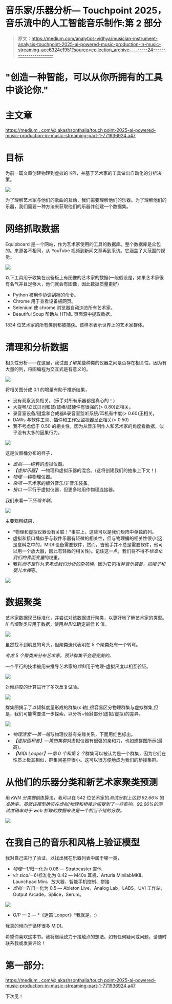 # 音乐家/乐器分析— Touchpoint 2025，音乐流中的人工智能音乐制作:第 2 部分

> 原文：<https://medium.com/analytics-vidhya/musician-instrument-analysis-touchpoint-2025-ai-powered-music-production-in-music-streaming-aec6324e1951?source=collection_archive---------24----------------------->

# "创造一种智能，可以从你所拥有的工具中谈论你."

# 主文章

[https://medium . com/@ akashsonthalia/touch point-2025-ai-powered-music-production-in-music-streaming-part-1-771936924 a47](/@akashsonthalia/touchpoint-2025-ai-powered-music-production-in-music-streaming-part-1-771936924a47)

# 目标

为前一篇文章创建物理到虚拟的 KPI，并基于艺术家的工具做出自动化的分析决策。

![](img/e7675cbe1fc9364625dde68f65717786.png)

为了理解艺术家与他们的歌曲的互动，我们需要理解他们的乐器。为了理解他们的乐器，我们需要一种方法来获取他们的乐器并创建一个数据集。

# 网络抓取数据

Equipboard 是一个网站，作为艺术家使用的工具的数据库。整个数据库是众包的。来源各不相同，从 YouTube 视频到新闻文章再到采访。它涵盖了大范围的视觉。

![](img/67697aa6c5087610c1f61716360e80f1.png)

以下工具用于收集在设备板上有图像的艺术家的数据(一般假设是，如果艺术家很有名气并且足够大，他们就会有图像，因此数据质量更好)

*   Python 被用作协调刮擦的命令。
*   Chrome 用于查看设备板网页。
*   Selenium 使 chrome 浏览器自动浏览所有艺术家。
*   Beautiful Soup 帮助从 HTML 页面源中提取数据。

1834 位艺术家的所有类别都被捕获。该样本表示世界上的艺术家群体。

# 清理和分析数据

相关性分析——在这里，我试图了解某些种类的仪器之间是否存在相关性，因为有大量的列，将图编程为交互式是有意义的。

![](img/7af7083984378f8212795d28781afb4a.png)

将相关图分成 0.1 的增量有助于推断结果，

*   没有观察到负相关。(乐手对所有乐器都是真心的！)
*   大提琴/立式贝司和鼓/鼓棒/鼓硬件有很强的(> 0.80)正相关。
*   录音室设备/键盘和合成器&录音室监听系统/耳机有中度(> 0.60)正相关。
*   DAWs 与软件工具、插件和工作室监视器呈正相关(> 0.50)
*   我不考虑低于 0.50 的相关性，因为从音乐制作人和艺术家的角度看数据，似乎没有太多的因果行为。

![](img/a87aa6af0f3f27e89090c83860fce030.png)

这是仪器桶分布的样子，

*   *虚拟*——纯粹的虚拟仪器。
*   *【虚拟乐器】* —物理和虚拟乐器的混合。(这将创建我们的抽象上下文！)
*   *物理* —纯物理仪器。
*   *杂项* —艺术家的额外音乐/非音乐装备。
*   *接口* —平行于虚拟仪器，但更多地用作物理连接器。

我们来看一下*压缩关联*。

![](img/0dcefc9d79a1ce941f3eb8dd0493af40.png)

主要观察结果，

*   *物理和虚拟仪器没有关联！*事实上，这些可以是我们矩阵中单独的列。
*   虚拟和接口桶似乎与软件乐器有轻微的相关性，但与物理桶的相关性很小(这是意料之中的，MIDI 设备需要软件，然而，吉他手并不总是需要软件，他可以用一个放大器，因此有轻微的相关性)。记住这一点，我们将不得不*标准化我们的界面变量*的权重。
*   我将*而不是*作为*来考虑我们分析的杂项桶*，因为它包括*非音乐装备，如帽子和婴儿木棒*等。

![](img/c5721bf721b87f940b6b998fdea3f812.png)

# 数据聚类

艺术家数据现已标准化，并尝试对该数据进行聚类，以更好地了解艺术家的类型。*K 均值*聚类应用于数据，使用*肘形法*确定最佳 K 值。

![](img/3ed427018f90cef03429cf1d4d742b19.png)

虽然找不到明显的弯头，但聚类迭代表明在 5 个聚类处有一个转弯。

*考虑 5 个聚类来分布艺术家。预计群集不会是完美的。*

一个平行的技术被用来推导艺术家的*倾斜*用于物理-虚拟尺度以相互验证。

![](img/dc49496252ddafd19c7cf2e572fa1411.png)

对倾斜度的计算进行了多次反复试验。

![](img/3d036b53a0634220ef9efc44284a1b3e.png)

群集图揭示了以倾斜度量形成的群集(x 轴),很容易区分物理群集与虚拟群集,但是，我们可能需要进一步探索，以分析+倾斜部分(虚拟/虚拟)的差异。

![](img/4aec0bcc084f1f921bbb2ee85976fb18.png)

*   *物理活套’*—*第一组*与物理仪器有亲缘关系，下面用红色标出。
*   *【虚拟囤积者】*—*第四集群*对虚拟仪器有很强的亲和力，也如蜂群图所示(最高)。
*   *【MIDI Looper】*—*第 0 个和第 2 个*群集可以被认为是一个群集，因为它们在性质上极其相似，群集间差异很小。这可以很方便地成为我们的桥接集群。

# 从他们的乐器分类和新艺术家聚类预测

用 *KNN 分类器*训练算法，我可以在 542 位艺术家的*测试分割上达到 92.66%* 的*准确率。虽然该模型确实在虚拟/物理和桥接之间受到了一些影响。92.66%的测试准确率对于 web 抓取的数据来说是一个相当不错的分数。*

![](img/df8650af05bb048d265c99e0aa9fbea1.png)

# 在我自己的音乐和风格上验证模型

我对自己进行了验证，以找出我在乐器列表中属于哪一类，

*   *物理*—1/归一化为 0.08 — Stratocaster 吉他
*   *vir sical*—6/标准化为 0.42 — M40x 耳机、Arturia MinilabMKII、Launchpad Mini、放大器、智能手机控制、拼接
*   *虚拟*—7/归一化为 0.5 — Ableton Live，Analog Lab，LABS，UVI 工作站，Output Arcade，Splice，Serum。

![](img/c70dbce4996f01b14cef3fd7df350d87.png)

*   O/P — 2 — *《迷笛 Looper》*我就是。:)

我真的倾向于循环很多 MIDI。

希望你喜欢这本书。我将继续致力于接触点的想法。如有任何疑问或问题，请随时联系我或发表评论！

# 第一部分:

[https://medium . com/@ akashsonthalia/touch point-2025-ai-powered-music-production-in-music-streaming-part-1-771936924 a47](/@akashsonthalia/touchpoint-2025-ai-powered-music-production-in-music-streaming-part-1-771936924a47)

下次见！